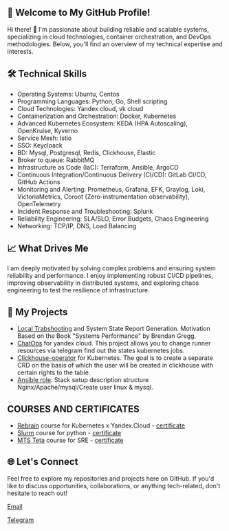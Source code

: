 ## 📌 Welcome to My GitHub Profile!

Hi there! 👋 I'm passionate about building reliable and scalable systems, specializing in cloud technologies, container orchestration, and DevOps methodologies. Below, you'll find an overview of my technical expertise and interests.

## 🛠️ Technical Skills

- Operating Systems: Ubuntu, Centos  
- Programming Languages: Python, Go, Shell scripting
- Cloud Technologies: Yandex cloud, vk cloud 
- Containerization and Orchestration: Docker, Kubernetes
- Advanced Kubernetes Ecosystem: KEDA (HPA Autoscaling), OpenKruise, Kyverno
- Service Mesh: Istio 
- SSO: Keycloack 
- BD: Mysql, Postgresql, Redis, Clickhouse, Elastic
- Broker to queue: RabbitMQ
- Infrastructure as Code (IaC): Terraform, Ansible, ArgoCD
- Continuous Integration/Continuous Delivery (CI/CD): GitLab CI/CD, GitHub Actions 
- Monitoring and Alerting: Prometheus, Grafana, EFK, Graylog, Loki, VictoriaMetrics, Coroot (Zero-instrumentation observability), OpenTelemetry
- Incident Response and Troubleshooting: Splunk
- Reliability Engineering: SLA/SLO, Error Budgets, Chaos Engineering
- Networking: TCP/IP, DNS, Load Balancing

## 📈 What Drives Me

I am deeply motivated by solving complex problems and ensuring system reliability and performance. I enjoy implementing robust CI/CD pipelines, improving observability in distributed systems, and exploring chaos engineering to test the resilience of infrastructure.

## 📝 My Projects

- [Local Trabshooting](https://github.com/KKulishov/local_trableshoot) and System State Report Generation. Motivation Based on the Book "Systems Performance" by Brendan Gregg. 
- [ChatOps](https://github.com/KKulishov/chatops) for yandex cloud. This project allows you to change runner resources via telegram find out the states kubernetes jobs. 
- [Clickhouse-operator](https://github.com/KKulishov/clickhouse-operator) for Kubernetes. The goal is to create a separate CRD on the basis of which the user will be created in сlickhouse with certain rights to the table. 
- [Ansible role](https://github.com/KKulishov/ansible_lxd). Stack setup description structure Nginx/Apache/mysql/Create user linux & mysql. 

## COURSES AND CERTIFICATES

- [Rebrain](https://rebrainme.com/) course for Kubernetes x Yandex.Cloud - [certificate](https://github.com/KKulishov/certificate/blob/master/C3C3EAE613C4CD5FC16D2B8CD17FA26CEN.png)
- [Slurm](https://slurm.io/) course for python - [certificate](https://github.com/KKulishov/certificate/blob/master/Python_slurm.png)
- [MTS Teta](https://teta.mts.ru/members/) course for SRE - [certificate](https://github.com/KKulishov/mts_sre/blob/main/cert/Kulishov_Konstantin.png) 

## 🌐 Let's Connect

Feel free to explore my repositories and projects here on GitHub. If you'd like to discuss opportunities, collaborations, or anything tech-related, don't hesitate to reach out!

[Email](mailto:rndkulishov@gmail.com)

[Telegram](https://t.me/kkonstantin_rnd)

<!--
Todo add certificate:

Slurm/Mts/Yandex/VK 

Add LinkDin

**KKulishov/KKulishov** is a ✨ _special_ ✨ repository because its `README.md` (this file) appears on your GitHub profile.

Here are some ideas to get you started:

- 🔭 I’m currently working on ...
- 🌱 I’m currently learning ...
- 👯 I’m looking to collaborate on ...
- 🤔 I’m looking for help with ...
- 💬 Ask me about ...
- 📫 How to reach me: ...
- 😄 Pronouns: ...
- ⚡ Fun fact: ...
-->
